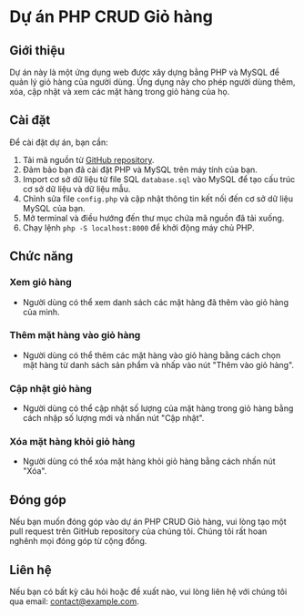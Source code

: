 # Dự án PHP CRUD Giỏ hàng

## Giới thiệu

Dự án này là một ứng dụng web được xây dựng bằng PHP và MySQL để quản lý giỏ hàng của người dùng. Ứng dụng này cho phép người dùng thêm, xóa, cập nhật và xem các mặt hàng trong giỏ hàng của họ.

## Cài đặt

Để cài đặt dự án, bạn cần:

1. Tải mã nguồn từ [GitHub repository](https://github.com/haitranorange2k3/cartphp.git).
2. Đảm bảo bạn đã cài đặt PHP và MySQL trên máy tính của bạn.
3. Import cơ sở dữ liệu từ file SQL `database.sql` vào MySQL để tạo cấu trúc cơ sở dữ liệu và dữ liệu mẫu.
4. Chỉnh sửa file `config.php` và cập nhật thông tin kết nối đến cơ sở dữ liệu MySQL của bạn.
5. Mở terminal và điều hướng đến thư mục chứa mã nguồn đã tải xuống.
6. Chạy lệnh `php -S localhost:8000` để khởi động máy chủ PHP.

## Chức năng

### Xem giỏ hàng

- Người dùng có thể xem danh sách các mặt hàng đã thêm vào giỏ hàng của mình.

### Thêm mặt hàng vào giỏ hàng

- Người dùng có thể thêm các mặt hàng vào giỏ hàng bằng cách chọn mặt hàng từ danh sách sản phẩm và nhấp vào nút "Thêm vào giỏ hàng".

### Cập nhật giỏ hàng

- Người dùng có thể cập nhật số lượng của mặt hàng trong giỏ hàng bằng cách nhập số lượng mới và nhấn nút "Cập nhật".

### Xóa mặt hàng khỏi giỏ hàng

- Người dùng có thể xóa mặt hàng khỏi giỏ hàng bằng cách nhấn nút "Xóa".

## Đóng góp

Nếu bạn muốn đóng góp vào dự án PHP CRUD Giỏ hàng, vui lòng tạo một pull request trên GitHub repository của chúng tôi. Chúng tôi rất hoan nghênh mọi đóng góp từ cộng đồng.

## Liên hệ

Nếu bạn có bất kỳ câu hỏi hoặc đề xuất nào, vui lòng liên hệ với chúng tôi qua email: contact@example.com.
